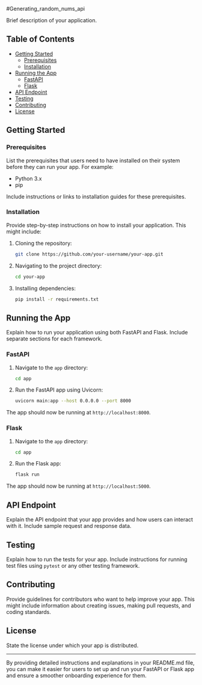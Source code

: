 

#Generating_random_nums_api


Brief description of your application.

## Table of Contents
- [Getting Started](#getting-started)
  - [Prerequisites](#prerequisites)
  - [Installation](#installation)
- [Running the App](#running-the-app)
  - [FastAPI](#fastapi)
  - [Flask](#flask)
- [API Endpoint](#api-endpoint)
- [Testing](#testing)
- [Contributing](#contributing)
- [License](#license)

## Getting Started

### Prerequisites

List the prerequisites that users need to have installed on their system before they can run your app. For example:

- Python 3.x
- pip

Include instructions or links to installation guides for these prerequisites.

### Installation

Provide step-by-step instructions on how to install your application. This might include:

1. Cloning the repository:
   ```bash
   git clone https://github.com/your-username/your-app.git
   ```

2. Navigating to the project directory:
   ```bash
   cd your-app
   ```

3. Installing dependencies:
   ```bash
   pip install -r requirements.txt
   ```

## Running the App

Explain how to run your application using both FastAPI and Flask. Include separate sections for each framework.

### FastAPI

1. Navigate to the `app` directory:
   ```bash
   cd app
   ```

2. Run the FastAPI app using Uvicorn:
   ```bash
   uvicorn main:app --host 0.0.0.0 --port 8000
   ```

The app should now be running at `http://localhost:8000`.

### Flask

1. Navigate to the `app` directory:
   ```bash
   cd app
   ```

2. Run the Flask app:
   ```bash
   flask run
   ```

The app should now be running at `http://localhost:5000`.

## API Endpoint

Explain the API endpoint that your app provides and how users can interact with it. Include sample request and response data.

## Testing

Explain how to run the tests for your app. Include instructions for running test files using `pytest` or any other testing framework.

## Contributing

Provide guidelines for contributors who want to help improve your app. This might include information about creating issues, making pull requests, and coding standards.

## License

State the license under which your app is distributed.

---

By providing detailed instructions and explanations in your README.md file, you can make it easier for users to set up and run your FastAPI or Flask app and ensure a smoother onboarding experience for them.
